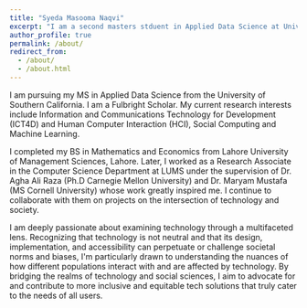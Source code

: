 ```yaml
---
title: "Syeda Masooma Naqvi"
excerpt: "I am a second masters stduent in Applied Data Science at University of Southren California."
author_profile: true
permalink: /about/
redirect_from: 
  - /about/
  - /about.html
---
```

I am pursuing my MS in Applied Data Science from the University of Southern California. I am a Fulbright Scholar. My current research interests include Information and Communications Technology for Development (ICT4D) and Human Computer Interaction (HCI), Social Computing and Machine Learning.

I completed my BS in Mathematics and Economics from Lahore University of Management Sciences, Lahore.  Later, I worked as a Research Associate in the Computer Science Department at LUMS under the supervision of Dr. Agha Ali Raza (Ph.D Carnegie Mellon University) and Dr. Maryam Mustafa (MS Cornell University) whose work greatly inspired me. I continue to collaborate with them on projects on the intersection of technology and society.

I am deeply passionate about examining technology through a multifaceted lens. Recognizing that technology is not neutral and that its design, implementation, and accessibility can perpetuate or challenge societal norms and biases, I'm particularly drawn to understanding the nuances of how different populations interact with and are affected by technology. By bridging the realms of technology and social sciences, I aim to advocate for and contribute to more inclusive and equitable tech solutions that truly cater to the needs of all users.
